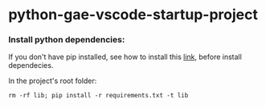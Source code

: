 # python-gae-vscode-startup-project

### Install python dependencies:

If you don't have pip installed, see how to install this [link](https://pip.pypa.io/en/stable/installing/), before install dependecies.

In the project's root folder:
```
rm -rf lib; pip install -r requirements.txt -t lib
```
